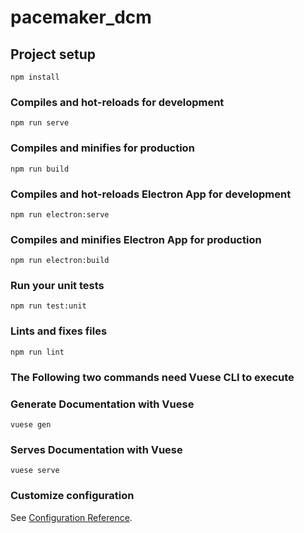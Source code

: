 # pacemaker_dcm

## Project setup
```
npm install
```

### Compiles and hot-reloads for development
```
npm run serve
```

### Compiles and minifies for production
```
npm run build
```
### Compiles and hot-reloads Electron App for development
```
npm run electron:serve
```
### Compiles and minifies Electron App for production
```
npm run electron:build
```
### Run your unit tests
```
npm run test:unit
```

### Lints and fixes files
```
npm run lint
```
### The Following two commands need Vuese CLI to execute
### Generate Documentation with Vuese
```
vuese gen
```
### Serves Documentation with Vuese
```
vuese serve
```

### Customize configuration
See [Configuration Reference](https://cli.vuejs.org/config/).
